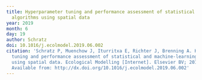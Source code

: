 ```yaml
---
title: Hyperparameter tuning and performance assessment of statistical and machine-learning
  algorithms using spatial data
year: 2019
month: 6
day: 19
author: Schratz
doi: 10.1016/j.ecolmodel.2019.06.002
citation: 'Schratz P, Muenchow J, Iturritxa E, Richter J, Brenning A. Hyperparameter
  tuning and performance assessment of statistical and machine-learning algorithms
  using spatial data. Ecological Modelling [Internet]. Elsevier BV; 2019 Aug;406:109–120.
  Available from: http://dx.doi.org/10.1016/j.ecolmodel.2019.06.002'
---
```


